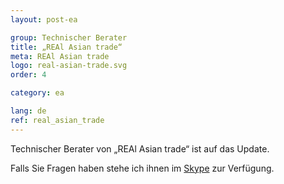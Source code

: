 ```yaml
---
layout: post-ea

group: Technischer Berater
title: „REAl Asian trade“
meta: REAl Asian trade
logo: real-asian-trade.svg
order: 4

category: ea

lang: de
ref: real_asian_trade
---
```


Technischer Berater von „REAl Asian trade“ ist auf das Update.

Falls Sie Fragen haben stehe ich ihnen im <a href="skype:chutkoy89?chat" target="_blank">Skype</a> zur Verfügung.
